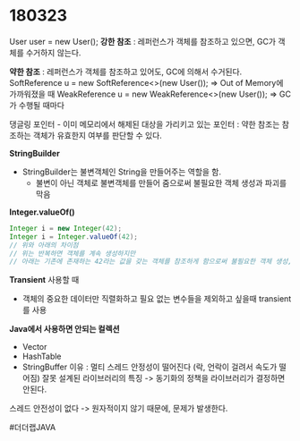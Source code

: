 # 180323
User user = new User();
**강한 참조**
 : 레퍼런스가 객체를 참조하고 있으면,
GC가 객체를 수거하지 않는다.

**약한 참조**
 : 레퍼런스가 객체를 참조하고 있어도,
GC에 의해서 수거된다.
SoftReference<User> u = new SoftReference<>(new User());
	 => Out of Memory에 가까워졌을 때
WeakReference<User> u = new WeakReference<>(new User());
	=> GC가 수행될 때마다

댕글링 포인터 - 이미 메모리에서 해제된 대상을 가리키고 있는 포인터
	 : 약한 참조는 참조하는 객체가 유효한지 여부를 판단할 수 있다.

**StringBuilder**
- StringBuilder는 불변객체인 String을 만들어주는 역할을 함.
	- 불변이 아닌 객체로 불변객체를 만들어 줌으로써 불필요한 객체 생성과 파괴를 막음

**Integer.valueOf()**
```java
Integer i = new Integer(42);
Integer i = Integer.valueOf(42);
// 위와 아래의 차이점
// 위는 반복하면 객체를 계속 생성하지만
// 아래는 기존에 존재하는 42라는 값을 갖는 객체를 참조하게 함으로써 불필요한 객체 생성,파괴를 막음
```

**Transient** 사용할 때
- 객체의 중요한 데이터만 직렬화하고 필요 없는 변수들을 제외하고 싶을때 transient를 사용

**Java에서 사용하면 안되는 컬렉션**
- Vector
- HashTable
- StringBuffer
이유 : 멀티 스레드 안정성이 떨어진다 (락, 언락이 걸려서 속도가 떨어짐)
잘못 설계된 라이브러리의 특징
	-> 동기화의 정책을 라이브러리가 결정하면 안된다.

스레드 안전성이 없다
-> 원자적이지 않기 때문에, 문제가 발생한다.

#더더랩JAVA
